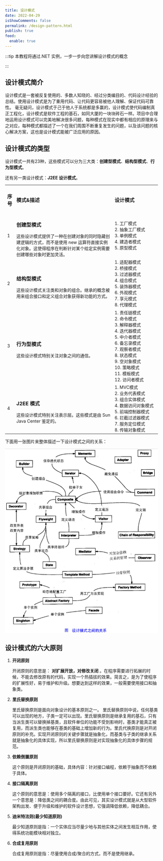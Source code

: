 ```yaml
---
title: 设计模式
date: 2022-04-29
isShowComments: false
permalink: /design-pattern.html
publish: true
feed:
  enable: true
---
```

:::tip
本教程将通过.NET 实例，一步一步向您讲解设计模式的概念

:::

<!-- more -->

## 设计模式简介

设计模式是一套被反复使用的、多数人知晓的、经过分类编目的、代码设计经验的总结。使用设计模式是为了重用代码、让代码更容易被他人理解、保证代码可靠性。 毫无疑问，设计模式于己于他人于系统都是多赢的，设计模式使代码编制真正工程化，设计模式是软件工程的基石，如同大厦的一块块砖石一样。项目中合理地运用设计模式可以完美地解决很多问题，每种模式在现实中都有相应的原理来与之对应，每种模式都描述了一个在我们周围不断重复发生的问题，以及该问题的核心解决方案，这也是设计模式能被广泛应用的原因。

## 设计模式的类型

设计模式一共有23种，这些模式可以分为三大类：**创建型模式**、**结构型模式**、**行为型模式**。

还有另一类设计模式：**J2EE 设计模式**。

<table>
    <tr>
        <td style='width:5%'><h3>序号</h3></td>
        <td style='width:65%'><h3>模式&描述</h3></td>
        <td style='width:30%'><h3>设计模式</h3></td>
    </tr>
    <tr>
        <td style='width:5%'>1</td>
        <td style='width:65%'>
         <h3>创建型模式</h3>
         这些设计模式提供了一种在创建对象的同时隐藏创建逻辑的方式，而不是使用 new 运算符直接实例化对象。这使得程序在判断针对某个给定实例需要创建哪些对象时更加灵活。
        </td>
        <td style='width:30%'>
        1. 工厂模式<br />2. 抽象工厂模式<br />3. 单例模式<br />4. 建造者模式<br />5. 原型模式                                                      
        </td>
    </tr>
    <tr>
        <td style='width:5%'>2</td>
        <td style='width:65%'>
        <h3>结构型模式</h3>
         这些设计模式关注类和对象的组合。继承的概念被用来组合接口和定义组合对象获得新功能的方式。
        </td>
        <td style='width:30%'>
        1. 适配器模式<br />2. 桥接模式<br />3. 过滤器模式<br />4. 组合模式<br />5. 装饰器模式<br />6. 外观模式<br />7. 享元模式<br />8. 代理模式 
        </td>
    </tr>
    <tr>
        <td style='width:5%'>3</td>
        <td style='width:65%'>
        <h3>行为型模式</h3>
         这些设计模式特别关注对象之间的通信。
        </td>
        <td style='width:30%'>
        1. 责任链模式<br />2. 命令模式<br />3. 解释器模式<br />4. 迭代器模式<br />5. 中介者模式<br />6. 备忘录模式<br />7. 观察者模式<br />8. 状态模式<br />9. 空对象模式<br />10. 策略模式<br />11. 模板模式<br />12. 访问者模式
        </td>
    </tr>
    <tr>
      <td style='width:5%'>4</td>
      <td style='width:65%'>
      <h3>J2EE 模式</h3>
        这些设计模式特别关注表示层。这些模式是由 Sun Java Center 鉴定的。
      </td>
      <td style='width:30%'>
      1. MVC模式<br />2. 业务代表模式<br />3. 组合实体模式<br />4. 数据访问对象模式<br />5. 前端控制器模式<br />6. 拦截过滤器模式<br />7. 服务定位模式<br />8. 传输对象模式
      </td>
    </tr>
</table>

下面用一张图片来整体描述一下设计模式之间的关系：

![设计模式关系](./image/README/1651240295908.png "设计模式关系")

## 设计模式的六大原则

1. **开闭原则**

   开闭原则的意思是： **对扩展开放，对修改关闭** 。在程序需要进行拓展的时候，不能去修改原有的代码，实现一个热插拔的效果。简言之，是为了使程序的扩展性好，易于维护和升级。想要达到这样的效果，一般需要使用接口和抽象类。
2. **里氏替换原则**

   里氏替换原则是面向对象设计的基本原则之一。 里氏替换原则中说，任何基类可以出现的地方，子类一定可以出现。里氏替换原则是继承复用的基石，只有当派生类可以替换掉基类，且软件单位的功能不受到影响时，基类才能真正被复用，而派生类也能够在基类的基础上增加新的行为。里氏代换原则是对开闭原则的补充。实现开闭原则的关键步骤就是抽象化，而基类与子类的继承关系就是抽象化的具体实现，所以里氏替换原则是对实现抽象化的具体步骤的规范。
3. **依赖倒置原则**

   这个原则是开闭原则的基础，具体内容：针对接口编程，依赖于抽象而不依赖于具体。
4. **接口隔离原则**

   这个原则的意思是：使用多个隔离的接口，比使用单个接口要好。它还有另外一个意思是：降低类之间的耦合度。由此可见，其实设计模式就是从大型软件架构出发、便于升级和维护的软件设计思想，它强调降低依赖，降低耦合。
5. **迪米特法则(最少知道原则)**

   最少知道原则是指：一个实体应当尽量少地与其他实体之间发生相互作用，使得系统功能模块相对独立。
6. **合成复用原则**

   合成复用原则是指：尽量使用合成/聚合的方式，而不是使用继承。
